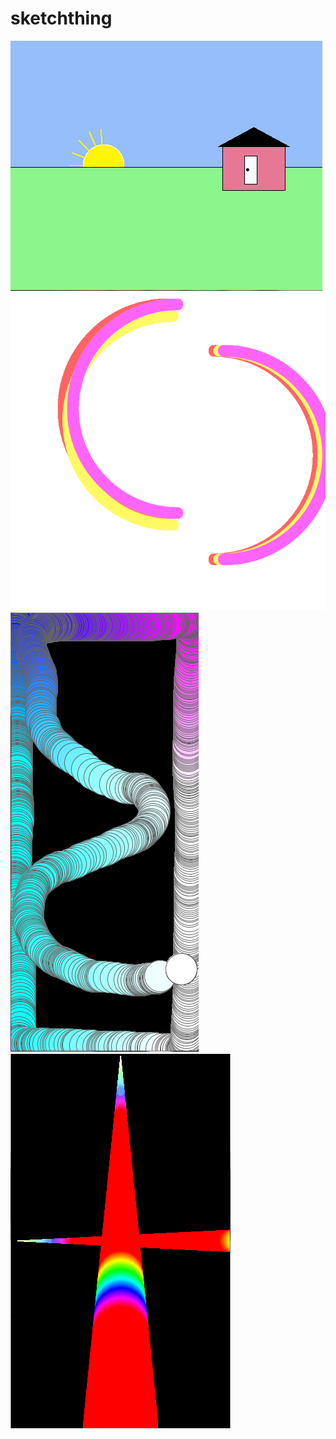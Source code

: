 # sketchthing
![house](https://github.com/besvi/sketchthing/blob/master/house.PNG)
![arcs](https://github.com/besvi/arcs/blob/master/arcs.PNG)
![colourcircles](https://github.com/besvi/colourcircles/blob/master/Capture.PNG)
![color](https://github.com/besvi/sketchthing/blob/master/color.PNG)
